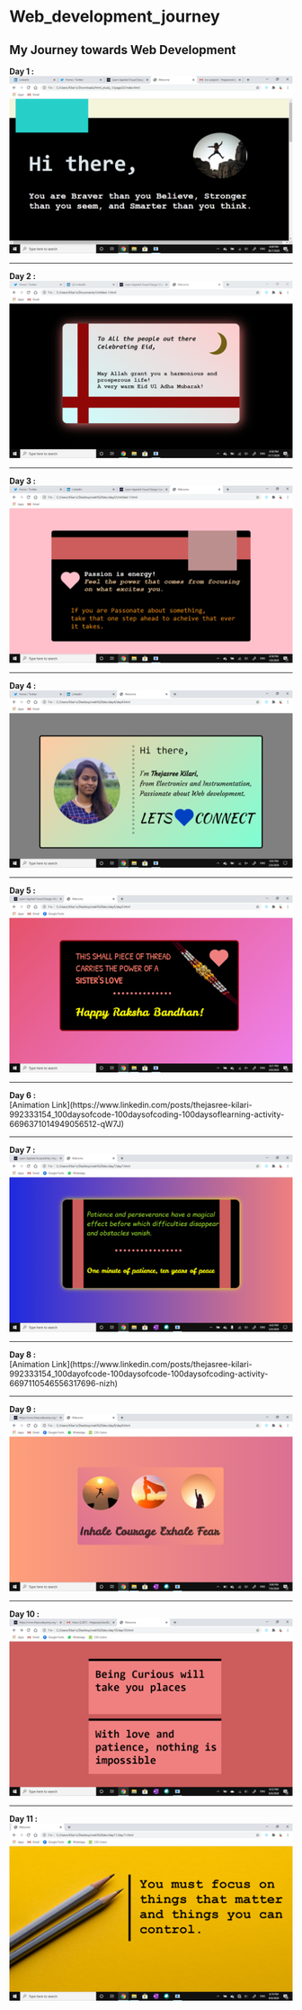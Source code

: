 # Web_development_journey
## My Journey towards Web Development<br>
<b>Day 1 :</b><br>
<img src="screenshots/d1.png">
<hr>
<b> Day 2 :</b><br>
<img src="screenshots/d2.png">
<hr>
<b> Day 3 :</b><br>
<img src="screenshots/d3.png">
<hr>
<b> Day 4 :</b><br>
<img src="screenshots/d4.png">
<hr>
<b> Day 5 :</b><br>
<img src="screenshots/d5.png">
<hr>
<b> Day 6 :</b><br>
[Animation Link](https://www.linkedin.com/posts/thejasree-kilari-992333154_100daysofcode-100daysofcoding-100daysoflearning-activity-6696371014949056512-qW7J)
<hr>
<b> Day 7 :</b><br>
<img src="screenshots/d7.png">
<hr>
<b> Day 8 :</b><br>
[Animation Link](https://www.linkedin.com/posts/thejasree-kilari-992333154_100dayofcode-100daysofcode-100daysofcoding-activity-6697110546556317696-nizh)
<hr>
<b> Day 9 :</b><br>
<img src="screenshots/d9.png">
<hr>
<b> Day 10 :</b><br>
<img src="screenshots/d10.png">
<hr>
<b> Day 11 :</b><br>
<img src="screenshots/d11.png">

